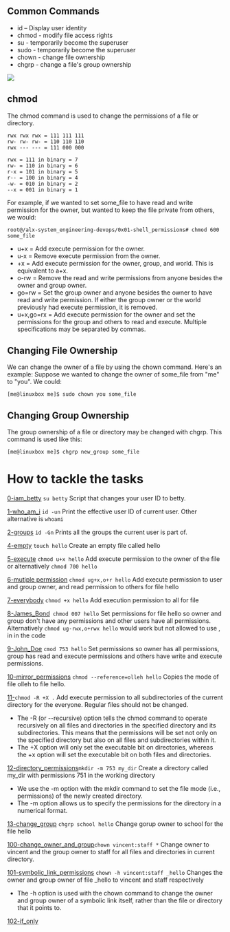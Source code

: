 ## Common Commands

* id – Display user identity<br>
* chmod - modify file access rights<br>
* su - temporarily become the superuser<br>
* sudo - temporarily become the superuser<br>
* chown - change file ownership<br>
* chgrp - change a file's group ownership<br>




![](http://linuxcommand.org/images/file_permissions.png)

## chmod
The chmod command is used to change the permissions of a file or directory.

```
rwx rwx rwx = 111 111 111
rw- rw- rw- = 110 110 110
rwx --- --- = 111 000 000

rwx = 111 in binary = 7
rw- = 110 in binary = 6
r-x = 101 in binary = 5
r-- = 100 in binary = 4
-w- = 010 in binary = 2
--x = 001 in binary = 1

```

For example, if we wanted to set some_file to have read and write permission for the owner, but wanted to keep the file private from others, we would:
```
root@/alx-system_engineering-devops/0x01-shell_permissions# chmod 600 some_file

```

* u+x = Add execute permission for the owner.
* u-x  = Remove execute permission from the owner.
* +x = Add execute permission for the owner, group, and world. This is equivalent to a+x.
* o-rw = Remove the read and write permissions from anyone besides the owner and group owner.
* go=rw = Set the group owner and anyone besides the owner to have read and write permission. If either the group owner or the world previously had execute permission, it is removed.
* u+x,go=rx  = Add execute permission for the owner and set the permissions for the group and others to read and execute. Multiple specifications may be separated by commas.


## Changing File Ownership
We can change the owner of a file by using the chown command. Here's an example: Suppose we wanted to change the owner of some_file from "me" to "you". We could:

```[me@linuxbox me]$ sudo chown you some_file```

## Changing Group Ownership
The group ownership of a file or directory may be changed with chgrp. This command is used like this:

```[me@linuxbox me]$ chgrp new_group some_file```

# How to tackle the tasks

[0-iam_betty](https://github.com/Darryl-Mbae/alx-system_engineering-devops/blob/265fdab20605aa30ac0029ca29bdfaef28a1d17f/0x01-shell_permissions/0-iam_betty) ```su betty```  Script that changes your user ID to betty.

[1-who_am_i](https://github.com/Darryl-Mbae/alx-system_engineering-devops/blob/6dcef42130dc4a52b263a17fff74dd9c75f94ee6/0x01-shell_permissions/1-who_am_i) ```id -un``` Print the effective user ID of current user. Other alternative is ```whoami```

[2-groups](https://github.com/Darryl-Mbae/alx-system_engineering-devops/blob/7ad6a162a5c5c4b100346876ff4ed0d4699cd2e6/0x01-shell_permissions/2-groups) ```id -Gn``` Prints all the groups the current user is part of.

[4-empty](https://github.com/Darryl-Mbae/alx-system_engineering-devops/blob/69543d4d947a4b11c75e0c2209ce5bbacb69de5c/0x01-shell_permissions/4-empty) ```touch hello``` Create an empty file called hello

[5-execute](https://github.com/Darryl-Mbae/alx-system_engineering-devops/blob/9b8302d4b2e50ce20ae27f8898c38c5e2199eab9/0x01-shell_permissions/5-execute) ```chmod u+x hello```  Add execute permission to the owner of the file or alternatively ```chmod 700 hello```

[6-mutiple permission](https://github.com/Darryl-Mbae/alx-system_engineering-devops/blob/d088c67183b7bd90d94f9e4d328d7004778f29a3/0x01-shell_permissions/6-multiple_permissions) ```chmod ug+x,o+r hello``` Add execute permission to user and group owner, and read permission to others for file hello

[7-everybody](https://github.com/Darryl-Mbae/alx-system_engineering-devops/blob/542223a5be42349723e5320bd17675a339531f0e/0x01-shell_permissions/7-everybody) ```chmod +x hello``` Add execution permission to all for file 

[8-James_Bond](https://github.com/Darryl-Mbae/alx-system_engineering-devops/blob/fc50c391dbf6c49617364164b13e3558db723009/0x01-shell_permissions/8-James_Bond)``` chmod 007 hello``` Set permissions for file hello so owner and group don't have any permissions and other users have all permissions. Alternatively ```chmod ug-rwx,o+rwx hello``` would work but not allowed to use , in in the code

[9-John_Doe](https://github.com/Darryl-Mbae/alx-system_engineering-devops/blob/56b62b89652bf01f79710ecd4b3b6d3943ddb076/0x01-shell_permissions/9-John_Doe) ```cmod 753 hello``` Set permissions so owner has all permissions, group has read and execute permissions and others have write and execute permissions.

[10-mirror_permissions](https://github.com/Darryl-Mbae/alx-system_engineering-devops/blob/a05ab4214a8bc5e4bb47ac17566ce3f7c18d81cc/0x01-shell_permissions/10-mirror_permissions) ```chmod --reference=olleh hello``` Copies the mode of file olleh to file hello.

[11-](https://github.com/Darryl-Mbae/alx-system_engineering-devops/blob/cfd60487b2a707198417f9a28b6c017c8900b2ef/0x01-shell_permissions/11-directories_permissions)```chmod -R +X .``` Add execute permission to all subdirectories of the current directory for the everyone. Regular files should not be changed.
* The -R (or --recursive) option tells the chmod command to operate recursively on all files and directories in the specified directory and its subdirectories. This means that the permissions will be set not only on the specified directory but also on all files and subdirectories within it.
* The +X option will only set the executable bit on directories, whereas the +x option will set the executable bit on both files and directories.

[12-directory_permissions](https://github.com/Darryl-Mbae/alx-system_engineering-devops/blob/87555ab7be348b93627b79b1c2f4026ab9628623/0x01-shell_permissions/12-directory_permissions)```mkdir -m 753 my_dir``` Create a directory called my_dir with permissions 751 in the working directory
* We use the -m option with the mkdir command to set the file mode (i.e., permissions) of the newly created directory.
* The -m option allows us to specify the permissions for the directory in a numerical format. 

[13-change_group](https://github.com/Darryl-Mbae/alx-system_engineering-devops/blob/71e989a29579ad4b727bd8cfc0d2b18e4361940c/0x01-shell_permissions/13-change_group) ```chgrp school hello``` Change gorup owner to school for the file hello

[100-change_owner_and_group](https://github.com/Darryl-Mbae/alx-system_engineering-devops/blob/d7ac114606a85b19a483ec512826fd8fc842a96d/0x01-shell_permissions/100-change_owner_and_group)```chown vincent:staff *``` Change owner to vincent and the group owner to staff for all files and directories in current directory.

[101-symbolic_link_permissions](https://github.com/Darryl-Mbae/alx-system_engineering-devops/blob/d7ac114606a85b19a483ec512826fd8fc842a96d/0x01-shell_permissions/101-symbolic_link_permissions) ```chown -h vincent:staff _hello``` Changes the owner and group owner of file _hello to vincent and staff respectively
* The -h option is used with the chown command to change the owner and group owner of a symbolic link itself, rather than the file or directory that it points to.

[102-if_only]()
